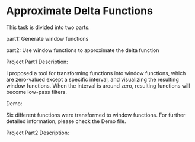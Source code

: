 # Approximate Delta Functions

This task is divided into two parts.

part1: Generate window functions

part2: Use window functions to approximate the delta function

Project Part1 Description:

I proposed a tool for transforming functions into window functions, which are
zero-valued except a specific interval, and visualizing the resulting window functions.
When the interval is around zero, resulting functions will become low-pass filters.

Demo:

Six different functions were transformed to window functions.
For further detailed information, please check the Demo file.

Project Part2 Description:


